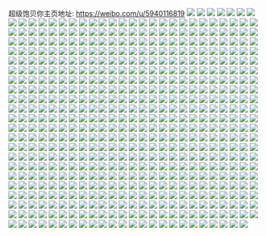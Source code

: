 超级饱贝你主页地址: https://weibo.com/u/5940116819 
![](https://wx4.sinaimg.cn/mw2000/006u07JNly1h8s4npiqjoj33402c0x6r.jpg) 
![](https://wx4.sinaimg.cn/mw2000/006u07JNly1h8s4n0bq26j30wh1iiwpz.jpg) 
![](https://wx4.sinaimg.cn/mw2000/006u07JNly1h8euu14wccj30u00pm77k.jpg) 
![](https://wx4.sinaimg.cn/mw2000/006u07JNly1h8aub891izj31sc2ds1ky.jpg) 
![](https://wx4.sinaimg.cn/mw2000/006u07JNly1h8aub8mqrmj30wi1yctk4.jpg) 
![](https://wx4.sinaimg.cn/mw2000/006u07JNly1h8aubhhqnhj31yc0winpd.jpg) 
![](https://wx4.sinaimg.cn/mw2000/006u07JNly1h8aubk1nnjj31yc0wib29.jpg) 
![](https://wx4.sinaimg.cn/mw2000/006u07JNly1h8audjxnb4j30wi1yctpx.jpg) 
![](https://wx4.sinaimg.cn/mw2000/006u07JNly1h8auekswq8j30u01407dq.jpg) 
![](https://wx4.sinaimg.cn/mw2000/006u07JNly1h891vomscwj30wi1yc4bv.jpg) 
![](https://wx4.sinaimg.cn/mw2000/006u07JNly1h7edftjs99j31xi35s7wj.jpg) 
![](https://wx4.sinaimg.cn/mw2000/006u07JNly1h7891w6ub5j30u01hctj0.jpg) 
![](https://wx4.sinaimg.cn/mw2000/006u07JNly1h7891yulk2j32fa1vnhdu.jpg) 
![](https://wx4.sinaimg.cn/mw2000/006u07JNly1h7891e7li4j30u01hch21.jpg) 
![](https://wx4.sinaimg.cn/mw2000/006u07JNly1h7891zgrn4j30u01hcmyl.jpg) 
![](https://wx4.sinaimg.cn/mw2000/006u07JNly1h78923frotj30wi1ychdv.jpg) 
![](https://wx4.sinaimg.cn/mw2000/006u07JNly1h7892d6j5aj31yc0winpd.jpg) 
![](https://wx4.sinaimg.cn/mw2000/006u07JNly1h6y5cf1eldj30k00zkq3n.jpg) 
![](https://wx4.sinaimg.cn/mw2000/006u07JNly1h6wo8pbncoj319r1601ae.jpg) 
![](https://wx4.sinaimg.cn/mw2000/006u07JNly1h6wo8prcmxj30nw153q7m.jpg) 
![](https://wx4.sinaimg.cn/mw2000/006u07JNly1h6tre7gp37j30m60kk0ur.jpg) 
![](https://wx4.sinaimg.cn/mw2000/006u07JNly1h6tregjy5fj31sc2ds16y.jpg) 
![](https://wx4.sinaimg.cn/mw2000/006u07JNly1h6trekpwoij323u35stcj.jpg) 
![](https://wx4.sinaimg.cn/mw2000/006u07JNly1h6treo6bqqj323u35s4qq.jpg) 
![](https://wx4.sinaimg.cn/mw2000/006u07JNly1h6tresbl6yj323u35sdjk.jpg) 
![](https://wx4.sinaimg.cn/mw2000/006u07JNly1h6trew0glvj33344mou0z.jpg) 
![](https://wx4.sinaimg.cn/mw2000/006u07JNly1h6trezfj8oj33344monpf.jpg) 
![](https://wx4.sinaimg.cn/mw2000/006u07JNly1h6trf0vzkdj30rs2414ij.jpg) 
![](https://wx4.sinaimg.cn/mw2000/006u07JNly1h6trij8y5jj30wi1yce81.jpg) 
![](https://wx4.sinaimg.cn/mw2000/006u07JNly1h6sbl95wi8j30wi1ycdxc.jpg) 
![](https://wx4.sinaimg.cn/mw2000/006u07JNly1h6r6vv63p6j31xw2zq4qq.jpg) 
![](https://wx4.sinaimg.cn/mw2000/006u07JNly1h6r6vza7nnj323u35sb29.jpg) 
![](https://wx4.sinaimg.cn/mw2000/006u07JNly1h6r6yigvucj30rs50c0yp.jpg) 
![](https://wx4.sinaimg.cn/mw2000/006u07JNly1h6r6w86aoyj33344mou0z.jpg) 
![](https://wx4.sinaimg.cn/mw2000/006u07JNly1h6r6w0e5dvj30k00zke4s.jpg) 
![](https://wx4.sinaimg.cn/mw2000/006u07JNly1h6r6w9yi4uj30s51e0n5k.jpg) 
![](https://wx4.sinaimg.cn/mw2000/006u07JNly1h6o7ko9daoj33402c0hdt.jpg) 
![](https://wx4.sinaimg.cn/mw2000/006u07JNly1h6o7kpjfi8j32c03401kx.jpg) 
![](https://wx4.sinaimg.cn/mw2000/006u07JNly1h6nyoj48ttj321035sx6q.jpg) 
![](https://wx4.sinaimg.cn/mw2000/006u07JNly1h6nyomo7cpj323u35sqbt.jpg) 
![](https://wx4.sinaimg.cn/mw2000/006u07JNly1h6mttrovfvj31gm2lkwg4.jpg) 
![](https://wx4.sinaimg.cn/mw2000/006u07JNly1h6mttwozy3j31q232bav7.jpg) 
![](https://wx4.sinaimg.cn/mw2000/006u07JNly1h6mttz9mdvj31g52kpnpd.jpg) 
![](https://wx4.sinaimg.cn/mw2000/006u07JNly1h6i8x0kzbzj32c03404qq.jpg) 
![](https://wx4.sinaimg.cn/mw2000/006u07JNly1h6hj9cbaxbj30u01hcgog.jpg) 
![](https://wx4.sinaimg.cn/mw2000/006u07JNly1h6hj9yhr9zj31400u0n34.jpg) 
![](https://wx4.sinaimg.cn/mw2000/006u07JNly1h6hj9m4jprj30wi1ychdt.jpg) 
![](https://wx4.sinaimg.cn/mw2000/006u07JNly1h6hj9mimb1j30u01hcgmo.jpg) 
![](https://wx4.sinaimg.cn/mw2000/006u07JNly1h6gd5q97woj30wi1yc4qp.jpg) 
![](https://wx4.sinaimg.cn/mw2000/006u07JNly1h6gdnw4l6lj30rf13vae8.jpg) 
![](https://wx4.sinaimg.cn/mw2000/006u07JNly1h6gdnzmuhnj33402c0nfb.jpg) 
![](https://wx4.sinaimg.cn/mw2000/006u07JNly1h6dlgtw0j3j30wi1ycqh7.jpg) 
![](https://wx4.sinaimg.cn/mw2000/006u07JNly1h6c3j8hytqj30wh0hn751.jpg) 
![](https://wx4.sinaimg.cn/mw2000/006u07JNly1h6am2d5qlij30u01hc0ty.jpg) 
![](https://wx4.sinaimg.cn/mw2000/006u07JNly1h6am2dq7nqj30u01hctdk.jpg) 
![](https://wx4.sinaimg.cn/mw2000/006u07JNly1h6am2e7y9oj30u01hcgmi.jpg) 
![](https://wx4.sinaimg.cn/mw2000/006u07JNly1h6am2iie8wj30wi1yc4qq.jpg) 
![](https://wx4.sinaimg.cn/mw2000/006u07JNly1h6am2v27egj31be0zk0zx.jpg) 
![](https://wx4.sinaimg.cn/mw2000/006u07JNly1h6am2vog47j30u01hc11y.jpg) 
![](https://wx4.sinaimg.cn/mw2000/006u07JNly1h64u01xg49j30wi1dbgng.jpg) 
![](https://wx4.sinaimg.cn/mw2000/006u07JNly1h649ys4nk6j30wi1ycwp7.jpg) 
![](https://wx4.sinaimg.cn/mw2000/006u07JNly1h649p6s8urj30mh13y7a8.jpg) 
![](https://wx4.sinaimg.cn/mw2000/006u07JNly1h649la8pkxj30wi1ychai.jpg) 
![](https://wx4.sinaimg.cn/mw2000/006u07JNly1h62ky4ka5mj31sc2ds4ps.jpg) 
![](https://wx4.sinaimg.cn/mw2000/006u07JNly1h5zknti7h7j30tr0uytd0.jpg) 
![](https://wx4.sinaimg.cn/mw2000/006u07JNly1h5x2ibd1y6j30wi1ycu0x.jpg) 
![](https://wx4.sinaimg.cn/mw2000/006u07JNly1h5wn6mzwpcj32c02c0aof.jpg) 
![](https://wx4.sinaimg.cn/mw2000/006u07JNly1h5wn7h2bd6j32c03401kx.jpg) 
![](https://wx4.sinaimg.cn/mw2000/006u07JNly1h5uyez01opj30u00u0n5b.jpg) 
![](https://wx4.sinaimg.cn/mw2000/006u07JNly1h5uyexqgjqj30wi1ycx0m.jpg) 
![](https://wx4.sinaimg.cn/mw2000/006u07JNly1h5uyeyjboqj30u01hck4k.jpg) 
![](https://wx4.sinaimg.cn/mw2000/006u07JNly1h5rjjmfa8oj30u0140gs3.jpg) 
![](https://wx4.sinaimg.cn/mw2000/006u07JNly1h5prab5pbfj30lb0opwh3.jpg) 
![](https://wx4.sinaimg.cn/mw2000/006u07JNly1h5ov8fkydaj30wh16f12k.jpg) 
![](https://wx4.sinaimg.cn/mw2000/006u07JNly1h5lpix6lu9j32c0340x6s.jpg) 
![](https://wx4.sinaimg.cn/mw2000/006u07JNly1h5lpe3yd0qj30900ej0tl.jpg) 
![](https://wx4.sinaimg.cn/mw2000/006u07JNly1h5fyatf31tj30wi1ycb29.jpg) 
![](https://wx4.sinaimg.cn/mw2000/006u07JNly1h5fyavbfyfj30wi1yc4qp.jpg) 
![](https://wx4.sinaimg.cn/mw2000/006u07JNly1h5fyaww69dj30wi1yc4qp.jpg) 
![](https://wx4.sinaimg.cn/mw2000/006u07JNly1h5d6n7ae2nj3340340u10.jpg) 
![](https://wx4.sinaimg.cn/mw2000/006u07JNly1h5d6nb8bszj32c02aku0y.jpg) 
![](https://wx4.sinaimg.cn/mw2000/006u07JNly1h57o6zzmxwj30lw0ingnq.jpg) 
![](https://wx4.sinaimg.cn/mw2000/006u07JNly1h3jiihl7g0j32c0340e82.jpg) 
![](https://wx4.sinaimg.cn/mw2000/006u07JNly1h3jiipkroij33403404qr.jpg) 
![](https://wx4.sinaimg.cn/mw2000/006u07JNly1h3jiix9zh3j30u01hcq92.jpg) 
![](https://wx4.sinaimg.cn/mw2000/006u07JNly1h3jiixn9h1j30u01hcwrq.jpg) 
![](https://wx4.sinaimg.cn/mw2000/006u07JNly1h3jiixuu5nj31400u0q6c.jpg) 
![](https://wx4.sinaimg.cn/mw2000/006u07JNly1h3j3nxojx9j30u00u7dk9.jpg) 
![](https://wx4.sinaimg.cn/mw2000/006u07JNly1h30o4lx3h4j30wi1yc4qp.jpg) 
![](https://wx4.sinaimg.cn/mw2000/006u07JNly1h2tw9vm0xij31400u044e.jpg) 
![](https://wx4.sinaimg.cn/mw2000/006u07JNly1h2ig1orin4j31400u0wl0.jpg) 
![](https://wx4.sinaimg.cn/mw2000/006u07JNly1h1z3ipnkt7j30u00prtb2.jpg) 
![](https://wx4.sinaimg.cn/mw2000/006u07JNly1h1u2lrrts4j332o21su0z.jpg) 
![](https://wx4.sinaimg.cn/mw2000/006u07JNly1h1u2m9t8k0j31sc2dsnpe.jpg) 
![](https://wx4.sinaimg.cn/mw2000/006u07JNly1h1u2mbk1l2j30rs1qiwtb.jpg) 
![](https://wx4.sinaimg.cn/mw2000/006u07JNly1h1u2ms294cj321s32ou0z.jpg) 
![](https://wx4.sinaimg.cn/mw2000/006u07JNly1h1u2mzoi3bj311x1kwe1h.jpg) 
![](https://wx4.sinaimg.cn/mw2000/006u07JNly1h1u2nykbbej31sc2dsb2a.jpg) 
![](https://wx4.sinaimg.cn/mw2000/006u07JNly1h1u2o6llq4j32c0340npd.jpg) 
![](https://wx4.sinaimg.cn/mw2000/006u07JNly1h173h0k6okj30wi1ychdt.jpg) 
![](https://wx4.sinaimg.cn/mw2000/006u07JNly1h11bvrr98sj30st1f9doe.jpg) 
![](https://wx4.sinaimg.cn/mw2000/006u07JNly1h0s756rf6xj30rj1czdsd.jpg) 
![](https://wx4.sinaimg.cn/mw2000/006u07JNly1h0omyikt9ej31sc2ds1ky.jpg) 
![](https://wx4.sinaimg.cn/mw2000/006u07JNly1h0omzc0kxvj30n01dstg8.jpg) 
![](https://wx4.sinaimg.cn/mw2000/006u07JNly1h0omzcf1ryj30u01hc7dt.jpg) 
![](https://wx4.sinaimg.cn/mw2000/006u07JNly1h0omydp074j31sc2dskjm.jpg) 
![](https://wx4.sinaimg.cn/mw2000/006u07JNly1h0omymqczkj31sc1scu0x.jpg) 
![](https://wx4.sinaimg.cn/mw2000/006u07JNly1h0omytwhqwj32c03407wk.jpg) 
![](https://wx4.sinaimg.cn/mw2000/006u07JNly1h0omzt39a7j30u01hcqk6.jpg) 
![](https://wx4.sinaimg.cn/mw2000/006u07JNly1h0omzth7jij30u01hcqbs.jpg) 
![](https://wx4.sinaimg.cn/mw2000/006u07JNly1h0hmvl6cvqj30n01ds118.jpg) 
![](https://wx4.sinaimg.cn/mw2000/006u07JNly1h0hmwg8cjkj31sc2dse82.jpg) 
![](https://wx4.sinaimg.cn/mw2000/006u07JNly1h0hmvm9u9tj30u01hcnes.jpg) 
![](https://wx4.sinaimg.cn/mw2000/006u07JNly1h0hmvp2ob3j30tn1gok1l.jpg) 
![](https://wx4.sinaimg.cn/mw2000/006u07JNly1h0hmvpgmyzj31hc0u0k5c.jpg) 
![](https://wx4.sinaimg.cn/mw2000/006u07JNly1h0hmvstbcrj30n013p77j.jpg) 
![](https://wx4.sinaimg.cn/mw2000/006u07JNly1h01hh9zizsj31sc2ds7wh.jpg) 
![](https://wx4.sinaimg.cn/mw2000/006u07JNly1h01hh36ijtj31sc2ds7wh.jpg) 
![](https://wx4.sinaimg.cn/mw2000/006u07JNly1gzwr4mcsoqj32c0340x6q.jpg) 
![](https://wx4.sinaimg.cn/mw2000/006u07JNly1gzwrffp3a1j30kl10bdnf.jpg) 
![](https://wx4.sinaimg.cn/mw2000/006u07JNly1gzwrfj3j1wj31sc2ds7wi.jpg) 
![](https://wx4.sinaimg.cn/mw2000/006u07JNly1gzwrfkqw1lj31sc2ds4qq.jpg) 
![](https://wx4.sinaimg.cn/mw2000/006u07JNly1gzwrj0zenvj31o0190hdw.jpg) 
![](https://wx4.sinaimg.cn/mw2000/006u07JNly1gzb2o71ewzj31o02yo4qp.jpg) 
![](https://wx4.sinaimg.cn/mw2000/006u07JNly1gxtx71wmofj31sc2dshdu.jpg) 
![](https://wx4.sinaimg.cn/mw2000/006u07JNly1gxtx768qzaj31o02dshdu.jpg) 
![](https://wx4.sinaimg.cn/mw2000/006u07JNly1gxtx7a01zuj31sc28a7wi.jpg) 
![](https://wx4.sinaimg.cn/mw2000/006u07JNly1gxtx72z138j30u01hck3k.jpg) 
![](https://wx4.sinaimg.cn/mw2000/006u07JNly1gxtx7bvdosj31ds0n0x10.jpg) 
![](https://wx4.sinaimg.cn/mw2000/006u07JNly1gxtx7d1jcaj30u01hcton.jpg) 
![](https://wx4.sinaimg.cn/mw2000/006u07JNly1gxtx7e718nj31ds0n0njg.jpg) 
![](https://wx4.sinaimg.cn/mw2000/006u07JNly1gxtx7eq8izj30u01hc4c6.jpg) 
![](https://wx4.sinaimg.cn/mw2000/006u07JNly1gxtx7jxuq7j32c0340x6q.jpg) 
![](https://wx4.sinaimg.cn/mw2000/006u07JNly1gxtx7wb9g1j32c0340hdx.jpg) 
![](https://wx4.sinaimg.cn/mw2000/006u07JNly1gx9pxpk3o3j30u0299tjy.jpg) 
![](https://wx4.sinaimg.cn/mw2000/006u07JNly1gx7vb89sq7j30rs1qikc1.jpg) 
![](https://wx4.sinaimg.cn/mw2000/006u07JNly1gx7vbankeoj32c0340npe.jpg) 
![](https://wx4.sinaimg.cn/mw2000/006u07JNly1gx7vbd9g7mj32c0340u0y.jpg) 
![](https://wx4.sinaimg.cn/mw2000/006u07JNly1gx7vbfbzr7j33402c0qv6.jpg) 
![](https://wx4.sinaimg.cn/mw2000/006u07JNly1gx7vbktbzlj32c03404qr.jpg) 
![](https://wx4.sinaimg.cn/mw2000/006u07JNly1gx7vc8i2myj33402c0b2a.jpg) 
![](https://wx4.sinaimg.cn/mw2000/006u07JNly1gx7vccgthqj32c0340u0x.jpg) 
![](https://wx4.sinaimg.cn/mw2000/006u07JNly1gx7vc66jjvj32c0340atd.jpg) 
![](https://wx4.sinaimg.cn/mw2000/006u07JNly1gx7vcff077j32c0340e82.jpg) 
![](https://wx4.sinaimg.cn/mw2000/006u07JNly1gx7vckeil8j32c0340qv5.jpg) 
![](https://wx4.sinaimg.cn/mw2000/006u07JNly1gx7vcl5y25j30rx1doahb.jpg) 
![](https://wx4.sinaimg.cn/mw2000/006u07JNly1gx6cec4sp0j33402c01kz.jpg) 
![](https://wx4.sinaimg.cn/mw2000/006u07JNly1gx4krnd9nhj31830otqbe.jpg) 
![](https://wx4.sinaimg.cn/mw2000/006u07JNly1gx4krny5asj31u81ut1kx.jpg) 
![](https://wx4.sinaimg.cn/mw2000/006u07JNly1gx4krovygnj31sc2dsqv5.jpg) 
![](https://wx4.sinaimg.cn/mw2000/006u07JNly1gx4krqmylyj32c0340qv6.jpg) 
![](https://wx4.sinaimg.cn/mw2000/006u07JNly1gx4krsa6szj32c0340e83.jpg) 
![](https://wx4.sinaimg.cn/mw2000/006u07JNly1gx4krsnu1oj30u0140tbk.jpg) 
![](https://wx4.sinaimg.cn/mw2000/006u07JNly1gx4krvqn8tj32c0340qv9.jpg) 
![](https://wx4.sinaimg.cn/mw2000/006u07JNly1gx4krywpqij32c0340qv9.jpg) 
![](https://wx4.sinaimg.cn/mw2000/006u07JNly1gx4ks26bs5j32c03407wm.jpg) 
![](https://wx4.sinaimg.cn/mw2000/006u07JNly1gx1jk5obkjj32c0340e40.jpg) 
![](https://wx4.sinaimg.cn/mw2000/006u07JNly1gx1jk6nzavj32c03404qp.jpg) 
![](https://wx4.sinaimg.cn/mw2000/006u07JNly1gx1jk86jk9j32c0340e81.jpg) 
![](https://wx4.sinaimg.cn/mw2000/006u07JNly1gx1jk9kwuij32c0340e82.jpg) 
![](https://wx4.sinaimg.cn/mw2000/006u07JNly1gwzbugkfbnj30qm0zhdpy.jpg) 
![](https://wx4.sinaimg.cn/mw2000/006u07JNly1gwzbugvw3nj30ru114ds1.jpg) 
![](https://wx4.sinaimg.cn/mw2000/006u07JNly1gwzbuhj7uhj30u01hc7k5.jpg) 
![](https://wx4.sinaimg.cn/mw2000/006u07JNly1gwzbuhyhy0j30u01hc4av.jpg) 
![](https://wx4.sinaimg.cn/mw2000/006u07JNly1gwzbuic3pbj30ss1f7n84.jpg) 
![](https://wx4.sinaimg.cn/mw2000/006u07JNly1gwzbuijrjgj30n005jmxj.jpg) 
![](https://wx4.sinaimg.cn/mw2000/006u07JNly1gwzbuivh55j30u01hcase.jpg) 
![](https://wx4.sinaimg.cn/mw2000/006u07JNly1gwzbugacx0j30u01hc7ht.jpg) 
![](https://wx4.sinaimg.cn/mw2000/006u07JNly1gwzbv29xloj33402c0hdv.jpg) 
![](https://wx4.sinaimg.cn/mw2000/006u07JNly1gwx595bw35j31sc2dsb2a.jpg) 
![](https://wx4.sinaimg.cn/mw2000/006u07JNly1gwx59as844j31sc2ds1kx.jpg) 
![](https://wx4.sinaimg.cn/mw2000/006u07JNly1gwx58qux0jj31sc2dsx6p.jpg) 
![](https://wx4.sinaimg.cn/mw2000/006u07JNly1gwx59zm3h5j31sc2ds7wi.jpg) 
![](https://wx4.sinaimg.cn/mw2000/006u07JNly1gwx5afrqejj32c03404qt.jpg) 
![](https://wx4.sinaimg.cn/mw2000/006u07JNly1gwx5arp3ftj31sc2114qp.jpg) 
![](https://wx4.sinaimg.cn/mw2000/006u07JNly1gwr51dmkkgj30n009rmyh.jpg) 
![](https://wx4.sinaimg.cn/mw2000/006u07JNly1gwr51e5m0cj30n009bdhb.jpg) 
![](https://wx4.sinaimg.cn/mw2000/006u07JNly1gwp0gg3nmhj30mz0pi44e.jpg) 
![](https://wx4.sinaimg.cn/mw2000/006u07JNly1gwp0hkt00yj31sc2dsnpd.jpg) 
![](https://wx4.sinaimg.cn/mw2000/006u07JNly1gwp0hlxfaxj31sc2ds4qq.jpg) 
![](https://wx4.sinaimg.cn/mw2000/006u07JNly1gwp0hnwwtzj31sc2ds4qq.jpg) 
![](https://wx4.sinaimg.cn/mw2000/006u07JNly1gwp0hozwhjj30n01dsh9q.jpg) 
![](https://wx4.sinaimg.cn/mw2000/006u07JNly1gwp0i23b2ij32c0340b2a.jpg) 
![](https://wx4.sinaimg.cn/mw2000/006u07JNly1gw7gj2bcpcj33402c0u0x.jpg) 
![](https://wx4.sinaimg.cn/mw2000/006u07JNly1gw7gj6oapwj33402c0x6p.jpg) 
![](https://wx4.sinaimg.cn/mw2000/006u07JNly1gw7gjcx7w4j32c0340qv5.jpg) 
![](https://wx4.sinaimg.cn/mw2000/006u07JNly1gw32o4lek7j324a2tqqv5.jpg) 
![](https://wx4.sinaimg.cn/mw2000/006u07JNly1gw32n8dvpmj30mz0ootfh.jpg) 
![](https://wx4.sinaimg.cn/mw2000/006u07JNly1gw32og1btlj32c03404qq.jpg) 
![](https://wx4.sinaimg.cn/mw2000/006u07JNly1gw32oi3cpqj30u01hc46a.jpg) 
![](https://wx4.sinaimg.cn/mw2000/006u07JNly1gw32pdyk3nj32c0340x6u.jpg) 
![](https://wx4.sinaimg.cn/mw2000/006u07JNly1gw32pwii0zj32c0340x6r.jpg) 
![](https://wx4.sinaimg.cn/mw2000/006u07JNly1gw32quy4s7j33402c0e83.jpg) 
![](https://wx4.sinaimg.cn/mw2000/006u07JNly1gw32r1p41xj31sc2dsh8v.jpg) 
![](https://wx4.sinaimg.cn/mw2000/006u07JNly1gw32s1wqa1j32c0340npe.jpg) 
![](https://wx4.sinaimg.cn/mw2000/006u07JNly1gvustvm9lcj32c0340kjn.jpg) 
![](https://wx4.sinaimg.cn/mw2000/006u07JNly1gvusu9a1irj32c0340e83.jpg) 
![](https://wx4.sinaimg.cn/mw2000/006u07JNly1gvttymi8tuj30k00zkwgg.jpg) 
![](https://wx4.sinaimg.cn/mw2000/006u07JNly1gvriusm0x9j60n01dsafz02.jpg) 
![](https://wx4.sinaimg.cn/mw2000/006u07JNly1gvn0vggj3nj60n00xeadi02.jpg) 
![](https://wx4.sinaimg.cn/mw2000/006u07JNly1gvmn5iutpmj60n00jkgml02.jpg) 
![](https://wx4.sinaimg.cn/mw2000/006u07JNly1gvb22qn8e6j62c03407wj02.jpg) 
![](https://wx4.sinaimg.cn/mw2000/006u07JNly1gvb22rf4fnj61sc2dsnpd02.jpg) 
![](https://wx4.sinaimg.cn/mw2000/006u07JNly1gvb22setyxj62c0340hdv02.jpg) 
![](https://wx4.sinaimg.cn/mw2000/006u07JNly1gvb22tpe82j60rr0qkq9j02.jpg) 
![](https://wx4.sinaimg.cn/mw2000/006u07JNly1gvb22v08dij61sc2bnqv602.jpg) 
![](https://wx4.sinaimg.cn/mw2000/006u07JNly1gvb22vtpfgj60mz0zndm602.jpg) 
![](https://wx4.sinaimg.cn/mw2000/006u07JNly1gvb22wwzwgj60mc0swn1e02.jpg) 
![](https://wx4.sinaimg.cn/mw2000/006u07JNly1gvb22t208aj61xk241kjl02.jpg) 
![](https://wx4.sinaimg.cn/mw2000/006u07JNly1gvb22y66hpj61hp1u41kx02.jpg) 
![](https://wx4.sinaimg.cn/mw2000/006u07JNly1gvb22pnr4rj60px0ykn4702.jpg) 
![](https://wx4.sinaimg.cn/mw2000/006u07JNly1gurht274qhj62c0340kjl02.jpg) 
![](https://wx4.sinaimg.cn/mw2000/006u07JNly1gurhsv6wgwj62c0340x6r02.jpg) 
![](https://wx4.sinaimg.cn/mw2000/006u07JNly1gurht9orogj63402c01l002.jpg) 
![](https://wx4.sinaimg.cn/mw2000/006u07JNly1gurhtdp2hoj61sc2ds1ky02.jpg) 
![](https://wx4.sinaimg.cn/mw2000/006u07JNly1gurhth83w7j615p13v4fi02.jpg) 
![](https://wx4.sinaimg.cn/mw2000/006u07JNly1gurhtus41aj61sc2ds1ky02.jpg) 
![](https://wx4.sinaimg.cn/mw2000/006u07JNly1gurhu1cnkkj62c03407wj02.jpg) 
![](https://wx4.sinaimg.cn/mw2000/006u07JNly1gurhucu7uoj61zp2roe8202.jpg) 
![](https://wx4.sinaimg.cn/mw2000/006u07JNly1gurhuia7ymj62c0340b2a02.jpg) 
![](https://wx4.sinaimg.cn/mw2000/006u07JNly1gurhw5vni4j62c0340qv702.jpg) 
![](https://wx4.sinaimg.cn/mw2000/006u07JNly1gurhvvftbij60n01ds4l102.jpg) 
![](https://wx4.sinaimg.cn/mw2000/006u07JNgy1gsfduf9r3hj31mp2dsnpd.jpg) 
![](https://wx4.sinaimg.cn/mw2000/006u07JNgy1gsfduh0bnwj31sc2dsqv5.jpg) 
![](https://wx4.sinaimg.cn/mw2000/006u07JNgy1gsfduj2y72j31sc2dsu0x.jpg) 
![](https://wx4.sinaimg.cn/mw2000/006u07JNgy1gsfdubui0lj32c0340u0y.jpg) 
![](https://wx4.sinaimg.cn/mw2000/006u07JNly1gs4u1o94c9j32c0340u0y.jpg) 
![](https://wx4.sinaimg.cn/mw2000/006u07JNly1gs4u1q4iwzj32c03404qq.jpg) 
![](https://wx4.sinaimg.cn/mw2000/006u07JNly1gs4u1s073rj31ds0n0u0y.jpg) 
![](https://wx4.sinaimg.cn/mw2000/006u07JNly1gs4u1vgqsqj31ds0n0b2d.jpg) 
![](https://wx4.sinaimg.cn/mw2000/006u07JNly1gs4u1yd0c6j32c03407wi.jpg) 
![](https://wx4.sinaimg.cn/mw2000/006u07JNly1gs4u1zh3hyj31400u0tjz.jpg) 
![](https://wx4.sinaimg.cn/mw2000/006u07JNly1gs4u1wmpa7j30u01hcdrl.jpg) 
![](https://wx4.sinaimg.cn/mw2000/006u07JNly1gs4u20r3pqj31sc2dsqv5.jpg) 
![](https://wx4.sinaimg.cn/mw2000/006u07JNly1gs4u22kjvfj32c0340hdu.jpg) 
![](https://wx4.sinaimg.cn/mw2000/006u07JNly1gs4u24dvr0j32c03401kx.jpg) 
![](https://wx4.sinaimg.cn/mw2000/006u07JNly1gs0m0uhmu5j32ds1schdu.jpg) 
![](https://wx4.sinaimg.cn/mw2000/006u07JNly1gs0m0vmvl2j3168112n6s.jpg) 
![](https://wx4.sinaimg.cn/mw2000/006u07JNly1gs0m0z8d1gj30n01dse85.jpg) 
![](https://wx4.sinaimg.cn/mw2000/006u07JNly1gs0m11w1x7j32c0340qv6.jpg) 
![](https://wx4.sinaimg.cn/mw2000/006u07JNly1gs0m14g363j33402c07wi.jpg) 
![](https://wx4.sinaimg.cn/mw2000/006u07JNly1gs0m15qaagj30kq12e1kx.jpg) 
![](https://wx4.sinaimg.cn/mw2000/006u07JNly1gs0m16dqr7j30kl12nx0u.jpg) 
![](https://wx4.sinaimg.cn/mw2000/006u07JNly1gs0m16uv2uj30tz0wa0vl.jpg) 
![](https://wx4.sinaimg.cn/mw2000/006u07JNly1gs0m17d819j310l1b7wqt.jpg) 
![](https://wx4.sinaimg.cn/mw2000/006u07JNly1grvggy4n95j32c03401ky.jpg) 
![](https://wx4.sinaimg.cn/mw2000/006u07JNly1grvgkhmotzj33402c0npd.jpg) 
![](https://wx4.sinaimg.cn/mw2000/006u07JNly1grvgkmtwnzj32c0340kjl.jpg) 
![](https://wx4.sinaimg.cn/mw2000/006u07JNly1grvggssz4cj31ds0n0u0y.jpg) 
![](https://wx4.sinaimg.cn/mw2000/006u07JNly1grvgk54z8mj33402c01ky.jpg) 
![](https://wx4.sinaimg.cn/mw2000/006u07JNly1grvgl7k35vj32c0340hdu.jpg) 
![](https://wx4.sinaimg.cn/mw2000/006u07JNly1grvglih2jaj62c0340e8102.jpg) 
![](https://wx4.sinaimg.cn/mw2000/006u07JNly1grvgluq43mj32c0340qv5.jpg) 
![](https://wx4.sinaimg.cn/mw2000/006u07JNly1grvgm81owwj31ds0n01ky.jpg) 
![](https://wx4.sinaimg.cn/mw2000/006u07JNly1grmr50ellyj33402c0hdt.jpg) 
![](https://wx4.sinaimg.cn/mw2000/006u07JNly1grmr4vxg12j32c0340u0x.jpg) 
![](https://wx4.sinaimg.cn/mw2000/006u07JNly1grmr57208xj31n92dsb2d.jpg) 
![](https://wx4.sinaimg.cn/mw2000/006u07JNly1grmr5ez0m3j31sc26fkjp.jpg) 
![](https://wx4.sinaimg.cn/mw2000/006u07JNly1grbci2h3k1j60mz0rl0ym02.jpg) 
![](https://wx4.sinaimg.cn/mw2000/006u07JNly1gqz3jae2jtj30ny13xgrv.jpg) 
![](https://wx4.sinaimg.cn/mw2000/006u07JNly1gqzg86vt5rj32dc30wkjs.jpg) 
![](https://wx4.sinaimg.cn/mw2000/006u07JNly1gqzg83rllcj30rg0wnh45.jpg) 
![](https://wx4.sinaimg.cn/mw2000/006u07JNly1gqzg8akeswj31ec1067k9.jpg) 
![](https://wx4.sinaimg.cn/mw2000/006u07JNly1gqhzpt1629j30u0140n7b.jpg) 
![](https://wx4.sinaimg.cn/mw2000/006u07JNly1gqhzpu5qvkj30rs1jkk0y.jpg) 
![](https://wx4.sinaimg.cn/mw2000/006u07JNly1gqhzpvgkvaj30u014015o.jpg) 
![](https://wx4.sinaimg.cn/mw2000/006u07JNly1gqhzpwya3uj31hc0u0nd1.jpg) 
![](https://wx4.sinaimg.cn/mw2000/006u07JNly1gqhzpxwhgdj31400u0dpe.jpg) 
![](https://wx4.sinaimg.cn/mw2000/006u07JNly1gqhzpyvamrj30u01407e3.jpg) 
![](https://wx4.sinaimg.cn/mw2000/006u07JNly1gqhzprprypj30u0140wlt.jpg) 
![](https://wx4.sinaimg.cn/mw2000/006u07JNly1gqhzpzivtej30mn0frdix.jpg) 
![](https://wx4.sinaimg.cn/mw2000/006u07JNly1gqhzq04tnzj30n01ds77r.jpg) 
![](https://wx4.sinaimg.cn/mw2000/006u07JNly1gqhzq0xv3ej30u0140k13.jpg) 
![](https://wx4.sinaimg.cn/mw2000/006u07JNly1gqhzq1zrhkj30u0140tjf.jpg) 
![](https://wx4.sinaimg.cn/mw2000/006u07JNly1gqhzq6se5sj30u0140k2w.jpg) 
![](https://wx4.sinaimg.cn/mw2000/006u07JNly1gqhzq80y5lj30u01407e3.jpg) 
![](https://wx4.sinaimg.cn/mw2000/006u07JNly1gqhzq97z6bj31ex0u0tmd.jpg) 
![](https://wx4.sinaimg.cn/mw2000/006u07JNly1gqhzq50eihj31ds0n0npd.jpg) 
![](https://wx4.sinaimg.cn/mw2000/006u07JNly1gqhzqdhak1j31ds0n0u0z.jpg) 
![](https://wx4.sinaimg.cn/mw2000/006u07JNly1gqhzqebfswj30u0140alv.jpg) 
![](https://wx4.sinaimg.cn/mw2000/006u07JNly1gqhzqfpbhyj31400u0qgq.jpg) 
![](https://wx4.sinaimg.cn/mw2000/006u07JNly1goxbbv1as1j31sc24s1kx.jpg) 
![](https://wx4.sinaimg.cn/mw2000/006u07JNgy1gokbm0oyhkj32c0340x6p.jpg) 
![](https://wx4.sinaimg.cn/mw2000/006u07JNgy1gokbm8y7lej32c03401ky.jpg) 
![](https://wx4.sinaimg.cn/mw2000/006u07JNgy1gokbmc2w40j30rw100tik.jpg) 
![](https://wx4.sinaimg.cn/mw2000/006u07JNgy1gokblqowlpj30nh0n1jxf.jpg) 
![](https://wx4.sinaimg.cn/mw2000/006u07JNgy1gokbmdve5oj30mk0e677p.jpg) 
![](https://wx4.sinaimg.cn/mw2000/006u07JNgy1gokbmgs9d9j30u01hcn5p.jpg) 
![](https://wx4.sinaimg.cn/mw2000/006u07JNgy1gokbmqhdhqj32c0340npd.jpg) 
![](https://wx4.sinaimg.cn/mw2000/006u07JNgy1gokbmxon70j32c03407wh.jpg) 
![](https://wx4.sinaimg.cn/mw2000/006u07JNgy1gokbn8weq6j32c03401kz.jpg) 
![](https://wx4.sinaimg.cn/mw2000/006u07JNly1goilkiw6jjj31sc2dskjl.jpg) 
![](https://wx4.sinaimg.cn/mw2000/006u07JNly1goilkucfp2j31sc2ds7wi.jpg) 
![](https://wx4.sinaimg.cn/mw2000/006u07JNly1goill0vx32j31ih26lqv5.jpg) 
![](https://wx4.sinaimg.cn/mw2000/006u07JNly1goill4kfc9j31sc2dsqv5.jpg) 
![](https://wx4.sinaimg.cn/mw2000/006u07JNly1goill9zhtmj31jg25vu0x.jpg) 
![](https://wx4.sinaimg.cn/mw2000/006u07JNly1goilnkws9ij32c0340000.jpg) 
![](https://wx4.sinaimg.cn/mw2000/006u07JNly1goilnpt5t7j32c0340npe.jpg) 
![](https://wx4.sinaimg.cn/mw2000/006u07JNly1goilkdq25oj32c0340e82.jpg) 
![](https://wx4.sinaimg.cn/mw2000/006u07JNly1goilo1vskkj32c0340e82.jpg) 
![](https://wx4.sinaimg.cn/mw2000/006u07JNly1goilnhwtukj31sc2ds1ky.jpg) 
![](https://wx4.sinaimg.cn/mw2000/006u07JNly1goilo7j5qtj31sc2ds7wh.jpg) 
![](https://wx4.sinaimg.cn/mw2000/006u07JNly1gnxrcpir3uj30rs15o12f.jpg) 
![](https://wx4.sinaimg.cn/mw2000/006u07JNly1gnxrcvggrcj33402c0kjm.jpg) 
![](https://wx4.sinaimg.cn/mw2000/006u07JNly1gmabum2o2mj32c0340x6p.jpg) 
![](https://wx4.sinaimg.cn/mw2000/006u07JNly1gmabupgs2dj30rs2mw4ms.jpg) 
![](https://wx4.sinaimg.cn/mw2000/006u07JNly1gmaburhha5j31sc2dsb29.jpg) 
![](https://wx4.sinaimg.cn/mw2000/006u07JNly1gmabutzv5qj33402c0qv6.jpg) 
![](https://wx4.sinaimg.cn/mw2000/006u07JNly1gmabuxdxy8j33402c0kjm.jpg) 
![](https://wx4.sinaimg.cn/mw2000/006u07JNly1gmabv02efnj31sc2dshdt.jpg) 
![](https://wx4.sinaimg.cn/mw2000/006u07JNly1gmabv3yggkj32c0340kjm.jpg) 
![](https://wx4.sinaimg.cn/mw2000/006u07JNly1gmabv61g91j32c0340u0y.jpg) 
![](https://wx4.sinaimg.cn/mw2000/006u07JNly1gmabv7nuhqj32ds1scnpd.jpg) 
![](https://wx4.sinaimg.cn/mw2000/006u07JNly1gmabvaavfcj33402c0x6q.jpg) 
![](https://wx4.sinaimg.cn/mw2000/006u07JNly1gmabvcvqxnj33402c0e82.jpg) 
![](https://wx4.sinaimg.cn/mw2000/006u07JNly1gmabvfl3ihj33402c0u0x.jpg) 
![](https://wx4.sinaimg.cn/mw2000/006u07JNly1gmabviknwoj33402c0hdt.jpg) 
![](https://wx4.sinaimg.cn/mw2000/006u07JNly1gmabvkwnzkj32c0340b2a.jpg) 
![](https://wx4.sinaimg.cn/mw2000/006u07JNly1gmabuijls7j32c0340hdw.jpg) 
![](https://wx4.sinaimg.cn/mw2000/006u07JNly1gmabvm70czj32c03404qp.jpg) 
![](https://wx4.sinaimg.cn/mw2000/006u07JNly1gm028ny3xqj33402c0e82.jpg) 
![](https://wx4.sinaimg.cn/mw2000/006u07JNly1gm028iso18j33402c0hdu.jpg) 
![](https://wx4.sinaimg.cn/mw2000/006u07JNly1glhzaa2pywj32c0340qv5.jpg) 
![](https://wx4.sinaimg.cn/mw2000/006u07JNly1glhzbfcoc5j33402c0e82.jpg) 
![](https://wx4.sinaimg.cn/mw2000/006u07JNly1glhzbp9evsj33402c0b2a.jpg) 
![](https://wx4.sinaimg.cn/mw2000/006u07JNly1glhzcsuvftj33402c0x6q.jpg) 
![](https://wx4.sinaimg.cn/mw2000/006u07JNly1glhzd1eekwj33402c04qq.jpg) 
![](https://wx4.sinaimg.cn/mw2000/006u07JNly1glhzbrv5w9j30sw13ctic.jpg) 
![](https://wx4.sinaimg.cn/mw2000/006u07JNly1glhzaguuk2j32c0340npe.jpg) 
![](https://wx4.sinaimg.cn/mw2000/006u07JNly1glhzatcxqpj32ds1scnpd.jpg) 
![](https://wx4.sinaimg.cn/mw2000/006u07JNly1glhzb2zvocj32c03407wj.jpg) 
![](https://wx4.sinaimg.cn/mw2000/006u07JNly1glhzcltp9ij31sc2dsx6p.jpg) 
![](https://wx4.sinaimg.cn/mw2000/006u07JNly1glhzb9k6ysj31ds0n0qv6.jpg) 
![](https://wx4.sinaimg.cn/mw2000/006u07JNly1glhzaobvudj32c0340x6q.jpg) 
![](https://wx4.sinaimg.cn/mw2000/006u07JNly1glhzc040z3j33402c0npe.jpg) 
![](https://wx4.sinaimg.cn/mw2000/006u07JNly1glhzc9mivrj31qd340e82.jpg) 
![](https://wx4.sinaimg.cn/mw2000/006u07JNly1glhzce1xv8j32ds1sckjl.jpg) 
![](https://wx4.sinaimg.cn/mw2000/006u07JNly1gl62ait550j33402c0x6q.jpg) 
![](https://wx4.sinaimg.cn/mw2000/006u07JNly1gl62alkdyrj32c0340hdu.jpg) 
![](https://wx4.sinaimg.cn/mw2000/006u07JNly1gl62aefwxaj32c0340hdx.jpg) 
![](https://wx4.sinaimg.cn/mw2000/006u07JNly1gl62aodr9tj32c0340kjm.jpg) 
![](https://wx4.sinaimg.cn/mw2000/006u07JNly1gl62aqzykvj31sc2dshdt.jpg) 
![](https://wx4.sinaimg.cn/mw2000/006u07JNly1gl62ayf1t6j33402c0kjn.jpg) 
![](https://wx4.sinaimg.cn/mw2000/006u07JNly1gl62b1wd5ij31sc2dse81.jpg) 
![](https://wx4.sinaimg.cn/mw2000/006u07JNly1gl62dav4vhj31sc2dsu0x.jpg) 
![](https://wx4.sinaimg.cn/mw2000/006u07JNly1gl62djeovlj31sc2dsnpd.jpg) 
![](https://wx4.sinaimg.cn/mw2000/006u07JNly1gl62dv5z99j33402c0npe.jpg) 
![](https://wx4.sinaimg.cn/mw2000/006u07JNly1gl62cygxaoj30rs4441kx.jpg) 
![](https://wx4.sinaimg.cn/mw2000/006u07JNly1gl2ch1n7chj32c03404qr.jpg) 
![](https://wx4.sinaimg.cn/mw2000/006u07JNly1gl2chbd14bj32c0340x6q.jpg) 
![](https://wx4.sinaimg.cn/mw2000/006u07JNly1gl2chk6ygtj32c0340hdv.jpg) 
![](https://wx4.sinaimg.cn/mw2000/006u07JNly1gl2chqv8l1j32c0340kjm.jpg) 
![](https://wx4.sinaimg.cn/mw2000/006u07JNly1gl2chx01pmj32c0340b2a.jpg) 
![](https://wx4.sinaimg.cn/mw2000/006u07JNly1gl2ci4u4fpj32c0340qv6.jpg) 
![](https://wx4.sinaimg.cn/mw2000/006u07JNly1gl0e2ovchij32c0340hdu.jpg) 
![](https://wx4.sinaimg.cn/mw2000/006u07JNly1gl0e46yai5j32c0340b2b.jpg) 
![](https://wx4.sinaimg.cn/mw2000/006u07JNly1gl0e24usl4j32c0340kjm.jpg) 
![](https://wx4.sinaimg.cn/mw2000/006u07JNly1gl0e4t29wzj32c0340qv5.jpg) 
![](https://wx4.sinaimg.cn/mw2000/006u07JNly1gl0e4vo12cj31sc2ds1ky.jpg) 
![](https://wx4.sinaimg.cn/mw2000/006u07JNly1gl0e4zk7lmj31sc2ds4qq.jpg) 
![](https://wx4.sinaimg.cn/mw2000/006u07JNly1gl0e53vrjvj33402c01kz.jpg) 
![](https://wx4.sinaimg.cn/mw2000/006u07JNly1gl0e56jfcnj31sc2dskjl.jpg) 
![](https://wx4.sinaimg.cn/mw2000/006u07JNly1gl0e5aoik6j32c0340npf.jpg) 
![](https://wx4.sinaimg.cn/mw2000/006u07JNly1gl0e5cwc4sj32c0340npd.jpg) 
![](https://wx4.sinaimg.cn/mw2000/006u07JNly1gl0e5h88e4j32c0340hdu.jpg) 
![](https://wx4.sinaimg.cn/mw2000/006u07JNly1gl0e5kb2msj32c0340hdu.jpg) 
![](https://wx4.sinaimg.cn/mw2000/006u07JNly1gl0e5nqvq8j32c0340hdu.jpg) 
![](https://wx4.sinaimg.cn/mw2000/006u07JNly1gl0e5ryvr4j32c03404qr.jpg) 
![](https://wx4.sinaimg.cn/mw2000/006u07JNly1gl0e5vto3vj33402c0kjm.jpg) 
![](https://wx4.sinaimg.cn/mw2000/006u07JNly1gl0e6020m8j33402c0b2b.jpg) 
![](https://wx4.sinaimg.cn/mw2000/006u07JNly1gkw34aw0paj31sc2dsb29.jpg) 
![](https://wx4.sinaimg.cn/mw2000/006u07JNly1gkw34a812yj31sc2dsb29.jpg) 
![](https://wx4.sinaimg.cn/mw2000/006u07JNly1gkw34bknxtj31sc2dsb29.jpg) 
![](https://wx4.sinaimg.cn/mw2000/006u07JNly1gkw34cj89aj33402c01ky.jpg) 
![](https://wx4.sinaimg.cn/mw2000/006u07JNly1gkw34eoezoj33402c04qq.jpg) 
![](https://wx4.sinaimg.cn/mw2000/006u07JNly1gkw34fpdi2j33402c0e82.jpg) 
![](https://wx4.sinaimg.cn/mw2000/006u07JNly1gkw35b6vxyj33402c0hdu.jpg) 
![](https://wx4.sinaimg.cn/mw2000/006u07JNly1gkw36idtbgj32c0340e82.jpg) 
![](https://wx4.sinaimg.cn/mw2000/006u07JNly1gkw35c9v3vj30n01dsqpl.jpg) 
![](https://wx4.sinaimg.cn/mw2000/006u07JNly1gkujvj2by3j32c03407wh.jpg) 
![](https://wx4.sinaimg.cn/mw2000/006u07JNly1gkujvk12wjj32c03404qp.jpg) 
![](https://wx4.sinaimg.cn/mw2000/006u07JNly1gkujvl28qqj32c0340npd.jpg) 
![](https://wx4.sinaimg.cn/mw2000/006u07JNly1gks30lm5okj32c03407wj.jpg) 
![](https://wx4.sinaimg.cn/mw2000/006u07JNly1gks30zbcnyj32c0340npf.jpg) 
![](https://wx4.sinaimg.cn/mw2000/006u07JNly1gks317dvloj32c03401kz.jpg) 
![](https://wx4.sinaimg.cn/mw2000/006u07JNly1gks31pq8gaj32c0340hdu.jpg) 
![](https://wx4.sinaimg.cn/mw2000/006u07JNly1gks30so195j31ds0n0b2b.jpg) 
![](https://wx4.sinaimg.cn/mw2000/006u07JNly1gks335d1n7j31ds0n0npe.jpg) 
![](https://wx4.sinaimg.cn/mw2000/006u07JNly1gks30gdqiaj33402c0npe.jpg) 
![](https://wx4.sinaimg.cn/mw2000/006u07JNly1gks31skupaj31g20thn2g.jpg) 
![](https://wx4.sinaimg.cn/mw2000/006u07JNly1gks30uirb5j32c0340npd.jpg) 
![](https://wx4.sinaimg.cn/mw2000/006u07JNly1gks371aj5wj33402c01kz.jpg) 
![](https://wx4.sinaimg.cn/mw2000/006u07JNly1gks36ohfl8j32c03404qp.jpg) 
![](https://wx4.sinaimg.cn/mw2000/006u07JNly1gks37435pqj32c0340u0x.jpg) 
![](https://wx4.sinaimg.cn/mw2000/006u07JNly1gks37t2curj32c0340kjm.jpg) 
![](https://wx4.sinaimg.cn/mw2000/006u07JNly1gkioo9z85nj31sc2dshdt.jpg) 
![](https://wx4.sinaimg.cn/mw2000/006u07JNly1gkioobac23j30u014047m.jpg) 
![](https://wx4.sinaimg.cn/mw2000/006u07JNly1gkioo56j00j30rs1qidw1.jpg) 
![](https://wx4.sinaimg.cn/mw2000/006u07JNly1gkioodcchwj30rs222trm.jpg) 
![](https://wx4.sinaimg.cn/mw2000/006u07JNly1gkiopkiq7yj33402c0e83.jpg) 
![](https://wx4.sinaimg.cn/mw2000/006u07JNly1gkiopzmykkj32c0340hdu.jpg) 
![](https://wx4.sinaimg.cn/mw2000/006u07JNly1gkd6v0ujkcj31400u00vc.jpg) 
![](https://wx4.sinaimg.cn/mw2000/006u07JNly1gkd6v1bdkgj31400u076v.jpg) 
![](https://wx4.sinaimg.cn/mw2000/006u07JNly1gkd6v09y0jj30u0140jtx.jpg) 
![](https://wx4.sinaimg.cn/mw2000/006u07JNly1gjuheecfihj31sc2ds4qq.jpg) 
![](https://wx4.sinaimg.cn/mw2000/006u07JNly1gjuhel0xw7j31sc2ds4qq.jpg) 
![](https://wx4.sinaimg.cn/mw2000/006u07JNly1gjuhe9fl86j31sc2ds1ky.jpg) 
![](https://wx4.sinaimg.cn/mw2000/006u07JNly1gjuheqm8nwj33402c0e83.jpg) 
![](https://wx4.sinaimg.cn/mw2000/006u07JNly1gj63413b87j31sc2dskjl.jpg) 
![](https://wx4.sinaimg.cn/mw2000/006u07JNly1gj6343kozrj31sc2dsnpd.jpg) 
![](https://wx4.sinaimg.cn/mw2000/006u07JNly1gj6345s8v9j30rs1qi1at.jpg) 
![](https://wx4.sinaimg.cn/mw2000/006u07JNly1gj6349drnwj32c0340hdu.jpg) 
![](https://wx4.sinaimg.cn/mw2000/006u07JNly1giutmfoqg9j30n01ds7wi.jpg) 
![](https://wx4.sinaimg.cn/mw2000/006u07JNly1gilsw1nw0mj32c0340qse.jpg) 
![](https://wx4.sinaimg.cn/mw2000/006u07JNly1gij74k4icjj31ds0n0kjm.jpg) 
![](https://wx4.sinaimg.cn/mw2000/006u07JNly1gibapg4kyhj32c03404qr.jpg) 
![](https://wx4.sinaimg.cn/mw2000/006u07JNly1gi8x04i9sfj31721pukiw.jpg) 
![](https://wx4.sinaimg.cn/mw2000/006u07JNly1gi8x05osckj31ax20lhdt.jpg) 
![](https://wx4.sinaimg.cn/mw2000/006u07JNly1gi8x06mlecj31o0280b29.jpg) 
![](https://wx4.sinaimg.cn/mw2000/006u07JNly1gi8x07b4pxj31hu1kwe0j.jpg) 
![](https://wx4.sinaimg.cn/mw2000/006u07JNly1gi8x082ai0j30u0122e81.jpg) 
![](https://wx4.sinaimg.cn/mw2000/006u07JNly1gi8x0jpjp7j30mi0u01kx.jpg) 
![](https://wx4.sinaimg.cn/mw2000/006u07JNly1gi8x15ym1mj32c03401l0.jpg) 
![](https://wx4.sinaimg.cn/mw2000/006u07JNly1gi8x18ssgjj32c0340kjn.jpg) 
![](https://wx4.sinaimg.cn/mw2000/006u07JNly1gi8x1eva1pj31ds0n0npf.jpg) 
![](https://wx4.sinaimg.cn/mw2000/006u07JNly1gi6a37izofj33402c01kx.jpg) 
![](https://wx4.sinaimg.cn/mw2000/006u07JNly1gi6a38zl6ej33402c0nfg.jpg) 
![](https://wx4.sinaimg.cn/mw2000/006u07JNly1gi6a3ayaifj32c0340npd.jpg) 
![](https://wx4.sinaimg.cn/mw2000/006u07JNly1gi6a35ivwxj32c0340qv5.jpg) 
![](https://wx4.sinaimg.cn/mw2000/006u07JNly1ghutio2w9lj32dc1s07wh.jpg) 
![](https://wx4.sinaimg.cn/mw2000/006u07JNly1ghutiqakkbj351c3s01l2.jpg) 
![](https://wx4.sinaimg.cn/mw2000/006u07JNly1ghutisfd1lj351c3s04qu.jpg) 
![](https://wx4.sinaimg.cn/mw2000/006u07JNly1ghutiu3rjbj32c0340u0x.jpg) 
![](https://wx4.sinaimg.cn/mw2000/006u07JNly1ghutiw03i8j32c03401kz.jpg) 
![](https://wx4.sinaimg.cn/mw2000/006u07JNly1ghutixd18mj33402c01kz.jpg) 
![](https://wx4.sinaimg.cn/mw2000/006u07JNly1ghutixyg2dj31hc0u0764.jpg) 
![](https://wx4.sinaimg.cn/mw2000/006u07JNly1ghutiy6xoij31400u0dj8.jpg) 
![](https://wx4.sinaimg.cn/mw2000/006u07JNly1ghutiz97fgj33402c0e81.jpg) 
![](https://wx4.sinaimg.cn/mw2000/006u07JNly1ghoc5gxka8j31sc2dse81.jpg) 
![](https://wx4.sinaimg.cn/mw2000/006u07JNly1ghjkhf9j9bj32c0340nje.jpg) 
![](https://wx4.sinaimg.cn/mw2000/006u07JNly1ghjkhi8yrkj32c03401kx.jpg) 
![](https://wx4.sinaimg.cn/mw2000/006u07JNly1ghepinks7rj31a00n0n40.jpg) 
![](https://wx4.sinaimg.cn/mw2000/006u07JNly1ghdfs7gs8ej32c0340e82.jpg) 
![](https://wx4.sinaimg.cn/mw2000/006u07JNly1ghdfshyq0bj32c0340npe.jpg) 
![](https://wx4.sinaimg.cn/mw2000/006u07JNly1ghdfsncpunj32c0340npe.jpg) 
![](https://wx4.sinaimg.cn/mw2000/006u07JNly1ghaa8zs00tj32c0340qv6.jpg) 
![](https://wx4.sinaimg.cn/mw2000/006u07JNly1gh7ore998yj30n016mgyi.jpg) 
![](https://wx4.sinaimg.cn/mw2000/006u07JNly1gh6sgn463nj30n01dskjn.jpg) 
![](https://wx4.sinaimg.cn/mw2000/006u07JNly1gh6shq9vzdj30mz16e4my.jpg) 
![](https://wx4.sinaimg.cn/mw2000/006u07JNly1ggxyk122rmj30n01dshdt.jpg) 
![](https://wx4.sinaimg.cn/mw2000/006u07JNly1ggwitt9j4uj32j83dn7wj.jpg) 
![](https://wx4.sinaimg.cn/mw2000/006u07JNly1ggwitu5raxj31931cvkga.jpg) 
![](https://wx4.sinaimg.cn/mw2000/006u07JNly1ggwituy4iuj320c2dc4qp.jpg) 
![](https://wx4.sinaimg.cn/mw2000/006u07JNly1ggwiu0ew1gj33342bcx6q.jpg) 
![](https://wx4.sinaimg.cn/mw2000/006u07JNly1ggwity5snxj32bc3344qr.jpg) 
![](https://wx4.sinaimg.cn/mw2000/006u07JNly1ggwiu1jvtaj32bc2bdqv5.jpg) 
![](https://wx4.sinaimg.cn/mw2000/006u07JNly1ggwiu24dvmj30rs334nnp.jpg) 
![](https://wx4.sinaimg.cn/mw2000/006u07JNly1ggwiu2qyukj30rs2227hj.jpg) 
![](https://wx4.sinaimg.cn/mw2000/006u07JNly1ggwiu3acrwj30rs2bctr6.jpg) 
![](https://wx4.sinaimg.cn/mw2000/006u07JNly1ggk1vm3tzcj317z1bj7l4.jpg) 
![](https://wx4.sinaimg.cn/mw2000/006u07JNly1ggk1vn0x39j31cq1ax4fu.jpg) 
![](https://wx4.sinaimg.cn/mw2000/006u07JNly1ggk1vksiupj33402c0kh0.jpg) 
![](https://wx4.sinaimg.cn/mw2000/006u07JNly1ggk1volfn0j33402c0tzh.jpg) 
![](https://wx4.sinaimg.cn/mw2000/006u07JNly1ggk1rrafgtj30ju08ijrp.jpg) 
![](https://wx4.sinaimg.cn/mw2000/006u07JNly1gghs69oqlhj31400u00w8.jpg) 
![](https://wx4.sinaimg.cn/mw2000/006u07JNly1ggh0ef1aahj30rs1btdum.jpg) 
![](https://wx4.sinaimg.cn/mw2000/006u07JNly1ggh0e05y1bj30rs13b44h.jpg) 
![](https://wx4.sinaimg.cn/mw2000/006u07JNly1ggh0e3ou4pj30rs0wbwhb.jpg) 
![](https://wx4.sinaimg.cn/mw2000/006u07JNly1ggh0ksuwzrj322b1jn1kx.jpg) 
![](https://wx4.sinaimg.cn/mw2000/006u07JNly1ggh0l5eje2j324o1lib29.jpg) 
![](https://wx4.sinaimg.cn/mw2000/006u07JNly1ggh0le2xtej32dc1s07wh.jpg) 
![](https://wx4.sinaimg.cn/mw2000/006u07JNly1gg8hs1asldj31d82yi16l.jpg) 
![](https://wx4.sinaimg.cn/mw2000/006u07JNly1gg8hs1l658j31d82yin4r.jpg) 
![](https://wx4.sinaimg.cn/mw2000/006u07JNly1gg8hs258fhj31d82yi1kx.jpg) 
![](https://wx4.sinaimg.cn/mw2000/006u07JNly1gg77x48zgkj32c0340qv5.jpg) 
![](https://wx4.sinaimg.cn/mw2000/006u07JNly1gg77x155tzj32c0340kjl.jpg) 
![](https://wx4.sinaimg.cn/mw2000/006u07JNly1gfxunluilbj31400u045y.jpg) 
![](https://wx4.sinaimg.cn/mw2000/006u07JNly1gfxunmaoqrj30u1141ti7.jpg) 
![](https://wx4.sinaimg.cn/mw2000/006u07JNly1gfxunn47myj30u0140ahb.jpg) 
![](https://wx4.sinaimg.cn/mw2000/006u07JNly1gfdb6zv5xwj31400u0aey.jpg) 
![](https://wx4.sinaimg.cn/mw2000/006u07JNly1gfdb7074whj317y0u0wig.jpg) 
![](https://wx4.sinaimg.cn/mw2000/006u07JNly1gf8ow0tfqzj30k50rsn10.jpg) 
![](https://wx4.sinaimg.cn/mw2000/006u07JNly1gf8owfagelj32c03404qq.jpg) 
![](https://wx4.sinaimg.cn/mw2000/006u07JNly1gezbuf3t27j31s02dcqv5.jpg) 
![](https://wx4.sinaimg.cn/mw2000/006u07JNly1gex17ol7afj31sc2dse81.jpg) 
![](https://wx4.sinaimg.cn/mw2000/006u07JNly1gex17n0j0hj31sc2dskjl.jpg) 
![](https://wx4.sinaimg.cn/mw2000/006u07JNly1gex17pzhh3j32c0340kjl.jpg) 
![](https://wx4.sinaimg.cn/mw2000/006u07JNly1geicbicrvvj31ds0n0e82.jpg) 
![](https://wx4.sinaimg.cn/mw2000/006u07JNly1ge699wg64fj30u00u07bd.jpg) 
![](https://wx4.sinaimg.cn/mw2000/006u07JNly1ge699x6aygj30u00u0gsv.jpg) 
![](https://wx4.sinaimg.cn/mw2000/006u07JNly1ge699yslwaj30u00u049o.jpg) 
![](https://wx4.sinaimg.cn/mw2000/006u07JNly1ge69a04rylj30n00n0wgy.jpg) 
![](https://wx4.sinaimg.cn/mw2000/006u07JNly1ge69a0inu9j30ma0maq6s.jpg) 
![](https://wx4.sinaimg.cn/mw2000/006u07JNly1ge69a1se5gj30u00u0k0v.jpg) 
![](https://wx4.sinaimg.cn/mw2000/006u07JNly1ge69a2n6qij30u00u0gwm.jpg) 
![](https://wx4.sinaimg.cn/mw2000/006u07JNly1ge69a36lgrj30u00u0jwp.jpg) 
![](https://wx4.sinaimg.cn/mw2000/006u07JNly1ge69a3qeurj30u00u013k.jpg) 
![](https://wx4.sinaimg.cn/mw2000/006u07JNly1gdcyi7hx9zj30n01dsqpl.jpg) 
![](https://wx4.sinaimg.cn/mw2000/006u07JNly1gdb1luaqwhj30np0wq1kx.jpg) 
![](https://wx4.sinaimg.cn/mw2000/006u07JNly1gdb1luo8dzj30gy0mrk45.jpg) 
![](https://wx4.sinaimg.cn/mw2000/006u07JNly1gd8tpaufyoj30n01dsdq9.jpg) 
![](https://wx4.sinaimg.cn/mw2000/006u07JNly1gd8tpc7sxej31ds0n0e82.jpg) 
![](https://wx4.sinaimg.cn/mw2000/006u07JNly1gctqz6w3dqj30n01dstm6.jpg) 
![](https://wx4.sinaimg.cn/mw2000/006u07JNly1gctqz6eenfj30n017mn8m.jpg) 
![](https://wx4.sinaimg.cn/mw2000/006u07JNly1gcps7zu0cgj31ds0n0kjq.jpg) 
![](https://wx4.sinaimg.cn/mw2000/006u07JNly1gcps7tzgtxj31ds0n0e86.jpg) 
![](https://wx4.sinaimg.cn/mw2000/006u07JNly1gco7va7gc2j30n01dse82.jpg) 
![](https://wx4.sinaimg.cn/mw2000/006u07JNly1gcnypumlc4j32402tckhn.jpg) 
![](https://wx4.sinaimg.cn/mw2000/006u07JNly1gcnyptwqzpj32402tcu02.jpg) 
![](https://wx4.sinaimg.cn/mw2000/006u07JNly1gcnypve3zzj32402tckhw.jpg) 
![](https://wx4.sinaimg.cn/mw2000/006u07JNly1gcnortjgksj30n01ds4qp.jpg) 
![](https://wx4.sinaimg.cn/mw2000/006u07JNly1gcnju5x5h5j32c03404qt.jpg) 
![](https://wx4.sinaimg.cn/mw2000/006u07JNly1gclfmcgi3gj31o01o0b29.jpg) 
![](https://wx4.sinaimg.cn/mw2000/006u07JNly1gclfmblaboj31o01o04ng.jpg) 
![](https://wx4.sinaimg.cn/mw2000/006u07JNly1gckrtbqqw3j313u0rstwu.jpg) 
![](https://wx4.sinaimg.cn/mw2000/006u07JNly1gchpb0ttn9j31ds0n0e83.jpg) 
![](https://wx4.sinaimg.cn/mw2000/006u07JNly1gchpayr6o9j31ds0n0x6s.jpg) 
![](https://wx4.sinaimg.cn/mw2000/006u07JNly1gcg1abq9l5j31ds0n01l2.jpg) 
![](https://wx4.sinaimg.cn/mw2000/006u07JNly1gcg1ae3v4bj31ds0n0kjq.jpg) 
![](https://wx4.sinaimg.cn/mw2000/006u07JNly1gcg1a93c7qj31ds0n0b2b.jpg) 
![](https://wx4.sinaimg.cn/mw2000/006u07JNly1gcg1agdjjqj31ds0n07wl.jpg) 
![](https://wx4.sinaimg.cn/mw2000/006u07JNly1gcg190c3j7j30mz06e75y.jpg) 
![](https://wx4.sinaimg.cn/mw2000/006u07JNly1gcdims3os8j334028lqv7.jpg) 
![](https://wx4.sinaimg.cn/mw2000/006u07JNly1gcdimvtk8ej334029hqv7.jpg) 
![](https://wx4.sinaimg.cn/mw2000/006u07JNly1gcdf1ohphaj30u00u0jxe.jpg) 
![](https://wx4.sinaimg.cn/mw2000/006u07JNly1gcdf1os7w3j30u00u07bn.jpg) 
![](https://wx4.sinaimg.cn/mw2000/006u07JNly1gcdf1o57u0j30u00u0wlw.jpg) 
![](https://wx4.sinaimg.cn/mw2000/006u07JNly1gcddcrnm76j31o01o01kx.jpg) 
![](https://wx4.sinaimg.cn/mw2000/006u07JNly1gcdddheae1j30pb0u0qoo.jpg) 
![](https://wx4.sinaimg.cn/mw2000/006u07JNly1gcd8ybfjvij33402c0qf3.jpg) 
![](https://wx4.sinaimg.cn/mw2000/006u07JNly1gcd4u5cx4mj30qo0zkdmy.jpg) 
![](https://wx4.sinaimg.cn/mw2000/006u07JNly1gca36dyd83j30qo0zktef.jpg) 
![](https://wx4.sinaimg.cn/mw2000/006u07JNly1gc79q9qh0cj30n01ds4io.jpg) 
![](https://wx4.sinaimg.cn/mw2000/006u07JNly1gc692ke5o5j318j0u0tk1.jpg) 
![](https://wx4.sinaimg.cn/mw2000/006u07JNly1gc692krd6oj31cw0u0gzr.jpg) 
![](https://wx4.sinaimg.cn/mw2000/006u07JNly1gc692k34xoj30u014078y.jpg) 
![](https://wx4.sinaimg.cn/mw2000/006u07JNly1gc5773byxqj30n01dsnav.jpg) 
![](https://wx4.sinaimg.cn/mw2000/006u07JNly1gc4cmk1hf2j30qo0zkwli.jpg) 
![](https://wx4.sinaimg.cn/mw2000/006u07JNly1gc4ci9vuilj30hs0non5h.jpg) 
![](https://wx4.sinaimg.cn/mw2000/006u07JNly1gc4ciae58pj30hs0hsjud.jpg) 
![](https://wx4.sinaimg.cn/mw2000/006u07JNly1gc4cec0yxzj31sc2dsnpd.jpg) 
![](https://wx4.sinaimg.cn/mw2000/006u07JNly1gblqdlrkmtj30m80gogn1.jpg) 
![](https://wx4.sinaimg.cn/mw2000/006u07JNly1gafnitbkfwj30qo0qotl3.jpg) 
![](https://wx4.sinaimg.cn/mw2000/006u07JNly1gafnix8mkjj30qo0zk48j.jpg) 
![](https://wx4.sinaimg.cn/mw2000/006u07JNly1gafniq1h1xj31o0280qv5.jpg) 
![](https://wx4.sinaimg.cn/mw2000/006u07JNly1gafniz8dxhj30u00u0wjz.jpg) 
![](https://wx4.sinaimg.cn/mw2000/006u07JNly1ga1u7m2g52j30no0hsn5e.jpg) 
![](https://wx4.sinaimg.cn/mw2000/006u07JNly1ga1u7ngwu5j30hs0non5h.jpg) 
![](https://wx4.sinaimg.cn/mw2000/006u07JNly1ga1u7rvcwaj31w02iokjl.jpg) 
![](https://wx4.sinaimg.cn/mw2000/006u07JNly1ga1u7x1lmmj32io1w0hdt.jpg) 
![](https://wx4.sinaimg.cn/mw2000/006u07JNly1ga1ubuxs4sj32o03k0qv9.jpg) 
![](https://wx4.sinaimg.cn/mw2000/006u07JNly1ga1ubxs7nhj30u00u0qid.jpg) 
![](https://wx4.sinaimg.cn/mw2000/006u07JNly1g5qb4kf19tj30u00u0jza.jpg) 
![](https://wx4.sinaimg.cn/mw2000/006u07JNly1g3b4eons74j30u0140djj.jpg) 
![](https://wx4.sinaimg.cn/mw2000/006u07JNly1g3b4epegm7j30u0140aeq.jpg) 
![](https://wx4.sinaimg.cn/mw2000/006u07JNly1g3b4eq4w29j30u0140n0s.jpg) 
